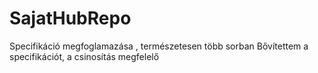 # SajatHubRepo
Specifikáció megfoglamazása , természetesen több sorban
Bővítettem a specifikációt, a csinosítás megfelelő